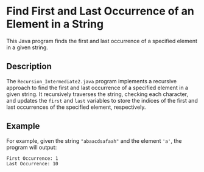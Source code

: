 # Find First and Last Occurrence of an Element in a String

This Java program finds the first and last occurrence of a specified element in a given string.

## Description

The `Recursion_Intermediate2.java` program implements a recursive approach to find the first and last occurrence of a specified element in a given string. It recursively traverses the string, checking each character, and updates the `first` and `last` variables to store the indices of the first and last occurrences of the specified element, respectively.

## Example

For example, given the string `"abaacdsafaah"` and the element `'a'`, the program will output:
```
First Occurrence: 1
Last Occurrence: 10
```
